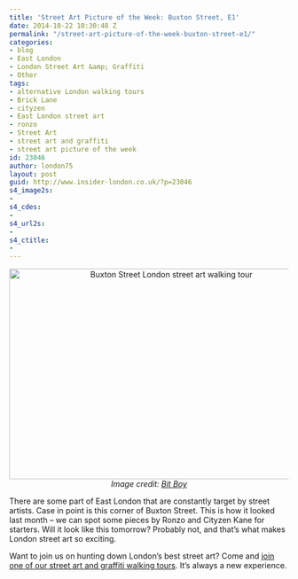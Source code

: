 ```yaml
---
title: 'Street Art Picture of the Week: Buxton Street, E1'
date: 2014-10-22 10:30:48 Z
permalink: "/street-art-picture-of-the-week-buxton-street-e1/"
categories:
- blog
- East London
- London Street Art &amp; Graffiti
- Other
tags:
- alternative London walking tours
- Brick Lane
- cityzen
- East London street art
- ronzo
- Street Art
- street art and graffiti
- street art picture of the week
id: 23046
author: london75
layout: post
guid: http://www.insider-london.co.uk/?p=23046
s4_image2s:
- 
s4_cdes:
- 
s4_url2s:
- 
s4_ctitle:
- 
---
```


<p style="text-align: center;">
  <a href="/wp-content/uploads/2014/10/Buxton-Street-London-street-art.jpg"><img class="size-full wp-image-23049 aligncenter" src="/wp-content/uploads/2014/10/Buxton-Street-London-street-art.jpg" alt="Buxton Street London street art walking tour" width="569" height="380" /></a><br /> <em>Image credit: <a href="https://www.flickr.com/photos/bitboy/15437028361/in/photolist-pw7NHp-pumV1o-peUgvJ-pwhfLu-pwj3X8-pe39yA-pdqx2e-psoY1u-pcZzeP-puaggx-pcXoZV-pBvxiK-pfs6hU-ptg2Zh-pt1pGp-pbNi1W-pbMSUG-pt1qrv-pt1jkn-pbKSf6-pr3VUm-pskz25-p9J7xo-p9ruvp-p98aUF-pcytQT-ptL7TX-pcyAe4-ptLgrP-pcxxfn-pu1Jf1-pcyBXK-pcxVaq-pcymMe-pu214W-ptn9C8-pbJTWs-ptdfRq-pteSfH-prcCHQ-pbJPkb-pbJ86e-pbK7sC-prcswN-ptcGns-pbKtSv-prc4Yb-prc2wC-pbK7hM-pbJCH9" target="_blank">Bit Boy</a></em>
</p>

<p style="text-align: left;">
  There are some part of East London that are constantly target by street artists. Case in point is this corner of Buxton Street. This is how it looked last month &#8211; we can spot some pieces by Ronzo and Cityzen Kane for starters. Will it look like this tomorrow? Probably not, and that&#8217;s what makes London street art so exciting.
</p>

<p style="text-align: left;">
  Want to join us on hunting down London&#8217;s best street art? Come and <a href="http://www.insider-london.co.uk/london-graffiti-artists-walking-tours/" target="_blank">join one of our street art and graffiti walking tours</a>. It&#8217;s always a new experience.
</p>